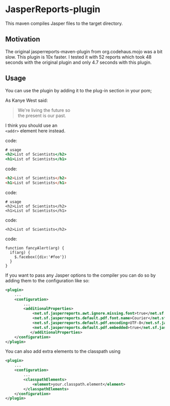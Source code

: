 JasperReports-plugin
=============

This maven compiles Jasper files to the target directory.

Motivation
----------
The original jasperreports-maven-plugin from org.codehaus.mojo was a bit slow. This plugin is 10x faster. I tested it with 52 reports which took 48 seconds with the original plugin and only 4.7 seconds with this plugin.

Usage
-----
You can use the plugin by adding it to the plug-in section in your pom;

As Kanye West said:

> We're living the future so  
> the present is our past.

I think you should use an  
`<addr>` element here instead.

code:
```app/templates/scientists.hbs
# usage
<h2>List of Scientists</h2>
<h1>List of Scientists</h1>
```

code:
```html
<h2>List of Scientists</h2>
<h1>List of Scientists</h1>
```

code:

    # usage
    <h2>List of Scientists</h2>
    <h1>List of Scientists</h1>

code:

    <h2>List of Scientists</h2>

code:

    function fancyAlert(arg) {
      if(arg) {
        $.facebox({div:'#foo'})
      }
    }

If you want to pass any Jasper options to the compiler you can do so by adding them to the configuration like so:

```xml
<plugin>
	...
	<configuration>
		...
		<additionalProperties>
			<net.sf.jasperreports.awt.ignore.missing.font>true</net.sf.jasperreports.awt.ignore.missing.font>
			<net.sf.jasperreports.default.pdf.font.name>Courier</net.sf.jasperreports.default.pdf.font.name>
			<net.sf.jasperreports.default.pdf.encoding>UTF-8</net.sf.jasperreports.default.pdf.encoding>
			<net.sf.jasperreports.default.pdf.embedded>true</net.sf.jasperreports.default.pdf.embedded>
           </additionalProperties>
	</configuration>
</plugin>
```

You can also add extra elements to the classpath using

```xml
<plugin>
	...
	<configuration>
		...
		<classpathElements>
			<element>your.classpath.element</element>
        </classpathElements>
	</configuration>
</plugin>
```
